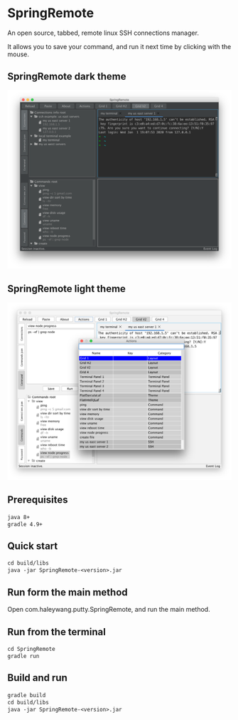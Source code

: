 # SpringRemote

An open source, tabbed, remote linux SSH connections manager. 

It allows you to save your command, and run it next time by clicking with the mouse.


## SpringRemote dark theme

![avatar](https://github.com/HaleyWang/SpringRemote/raw/master/doc/springRemoteDarkTheme.png)

## SpringRemote light theme
![avatar](https://github.com/HaleyWang/SpringRemote/raw/master/doc/springRemoteLightTheme.png)


## Prerequisites
```
java 8+
gradle 4.9+
```

## Quick start
```
cd build/libs
java -jar SpringRemote-<version>.jar
```

## Run form the main method
Open com.haleywang.putty.SpringRemote, and run the main method.


## Run from the terminal
```
cd SpringRemote
gradle run
```

## Build and run
 ```
gradle build
cd build/libs
java -jar SpringRemote-<version>.jar
```
